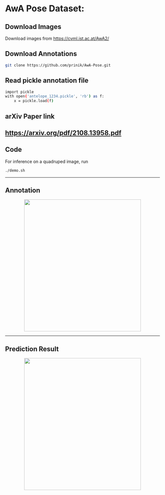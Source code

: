 
AwA Pose Dataset:
============

Download Images
------------
Download images from https://cvml.ist.ac.at/AwA2/

Download Annotations
------------
```bash
git clone https://github.com/prinik/AwA-Pose.git
```
Read pickle annotation file
------------
```bash
import pickle
with open('antelope_1234.pickle', 'rb') as f:
    x = pickle.load(f)

```    
arXiv Paper link
------------
https://arxiv.org/pdf/2108.13958.pdf
------------

Code
------------
For inference on a quadruped image, run

```bash
./demo.sh

```  
------------

Annotation
------------
<p align="center">
<img src="Images/sample.png" width="380" height='430'>
</p>

------------

Prediction Result
------------
<p align="center">
<img src="Images/pred_hr.png" width="380" height='430'>
</p>